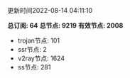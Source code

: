 更新时间2022-08-14 04:11:10

**总订阅: 64**
**总节点: 9219**
**有效节点: 2008**
- trojan节点: 101
- ssr节点: 2
- v2ray节点: 1624
- ss节点: 281
